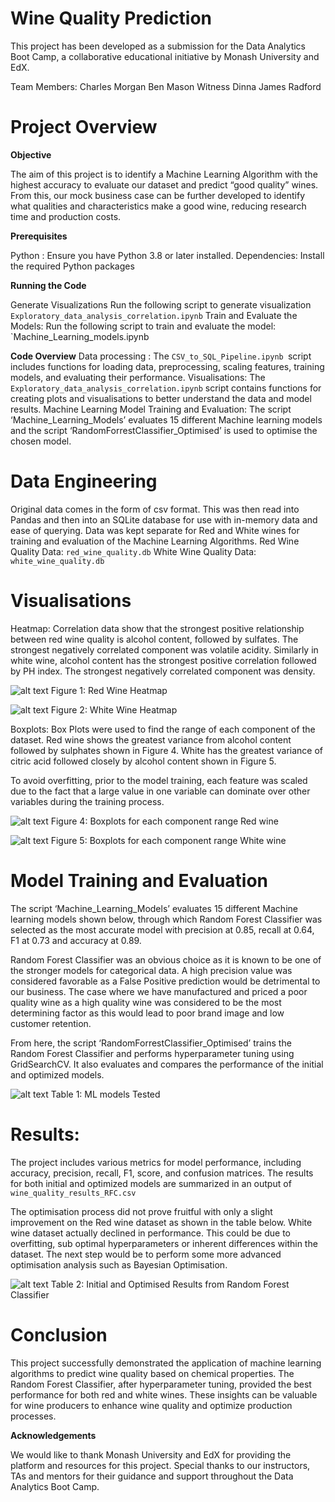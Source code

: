 
# Wine Quality Prediction

This project has been developed as a submission for the Data Analytics Boot Camp, a collaborative educational initiative by Monash University and EdX.

Team Members:
Charles Morgan
Ben Mason
Witness Dinna
James Radford

# Project Overview

**Objective**

The aim of this project is to identify a Machine Learning Algorithm with the highest accuracy to evaluate our dataset and predict “good quality” wines. From this, our mock business case can be further developed to identify what qualities and characteristics make a good wine, reducing research time and production costs.

**Prerequisites**

Python : Ensure you have Python 3.8 or later installed.
Dependencies: Install the required Python packages 

**Running the Code**

Generate Visualizations
Run the following script to generate visualization `Exploratory_data_analysis_correlation.ipynb`
Train and Evaluate the Models: 
Run the following script to train and evaluate the model: `Machine_Learning_models.ipynb





**Code  Overview**
Data processing : The `CSV_to_SQL_Pipeline.ipynb `script includes functions for loading data, preprocessing, scaling features, training models, and evaluating their performance.
Visualisations: The `Exploratory_data_analysis_correlation.ipynb` script contains functions for creating plots and visualisations to better understand the data and model results.
Machine Learning Model Training and Evaluation: The script ‘Machine_Learning_Models’ evaluates 15 different Machine learning models and the script  ‘RandomForrestClassifier_Optimised’ is used to optimise the chosen model.


 # Data Engineering

Original data comes in the form of csv format. This was then read into Pandas and then into an SQLite database for use with in-memory data and ease of querying. Data was kept separate for Red and White wines for training and evaluation of the Machine Learning Algorithms.
Red Wine Quality Data: `red_wine_quality.db`
White Wine Quality Data: `white_wine_quality.db`

# Visualisations

Heatmap:
Correlation data show that the strongest positive relationship between red wine quality is alcohol content, followed by sulfates. The strongest negatively correlated component was volatile acidity. 
Similarly in white wine, alcohol content has the strongest positive correlation followed by PH index. The strongest negatively correlated component was density.

![alt text](https://github.com/Dinna-ux/Team2_wine-quality-prediction/blob/main/Images/Heatmap%20red%20wine.png)
                                      Figure 1: Red Wine Heatmap


![alt text](https://github.com/Dinna-ux/Team2_wine-quality-prediction/blob/main/Images/Heatmap%20White%20wine.png)
                                      Figure 2: White Wine Heatmap















Boxplots:
Box Plots were used to find the range of each component of the dataset. Red wine shows the greatest variance from alcohol content followed by sulphates shown in Figure 4. White has the greatest variance of citric acid followed closely by alcohol content shown in Figure 5.

To avoid overfitting, prior to the model training, each feature was scaled due to the fact that a large value in one variable can dominate over other variables during the training process. 

![alt text](https://github.com/Dinna-ux/Team2_wine-quality-prediction/blob/main/Images/Box%20Plot%20Red%20wine.png)
Figure 4: Boxplots for each component range Red wine






![alt text](https://github.com/Dinna-ux/Team2_wine-quality-prediction/blob/main/Images/Box%20plot%20white%20wine.png)
Figure 5: Boxplots for each component range White wine










# Model Training and Evaluation 
The script ‘Machine_Learning_Models’ evaluates 15 different Machine learning models shown below, through which Random Forest Classifier was selected as the most accurate model with precision at 0.85, recall at 0.64, F1 at 0.73 and accuracy at 0.89.

Random Forest Classifier was an obvious choice as it is known to be one of the stronger models for categorical data. A high precision value was considered favorable as a False Positive prediction would be detrimental to our business. The case where we have manufactured and priced a poor quality wine as a high quality wine was considered to be the most determining factor as this would lead to poor brand image and low customer retention.

 From here, the script ‘RandomForrestClassifier_Optimised’  trains the Random Forest Classifier and performs hyperparameter tuning using GridSearchCV. It also evaluates and compares the performance of the initial and optimized models.
 

![alt text](https://github.com/Dinna-ux/Team2_wine-quality-prediction/blob/main/Images/models%20tested.PNG)
Table 1: ML models Tested










# Results:
The project includes various metrics for model performance, including accuracy, precision, recall, F1, score, and confusion matrices. The results for both initial and optimized models are summarized in an output of `wine_quality_results_RFC.csv`

The optimisation process did not prove fruitful with only a slight improvement on the Red wine dataset as shown in the table below. White wine dataset actually declined in performance. This could be due to overfitting, sub optimal hyperparameters or inherent differences within the dataset. The next step would be to perform some more advanced optimisation analysis such as Bayesian Optimisation. 

![alt text](https://github.com/Dinna-ux/Team2_wine-quality-prediction/blob/main/Images/results%20table.PNG)
Table 2: Initial and Optimised Results from Random Forest Classifier

# Conclusion

This project successfully demonstrated the application of machine learning algorithms to predict wine quality based on chemical properties. The Random Forest Classifier, after hyperparameter tuning, provided the best performance for both red and white wines. These insights can be valuable for wine producers to enhance wine quality and optimize production processes.

**Acknowledgements**

We would like to thank Monash University and EdX for providing the platform and resources for this project. Special thanks to our instructors, TAs and mentors for their guidance and support throughout the Data Analytics Boot Camp.

